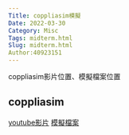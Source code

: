 ```yaml
---
Title: coppliasim模擬
Date: 2022-03-30
Category: Misc
Tags: midterm.html
Slug: midterm.html
Author:40923151
---
```

coppliasim影片位置、模擬檔案位置

<!-- PELICAN_END_SUMMARY -->

coppliasim
----
[youtube影片]
[模擬檔案]

[youtube影片]:https://youtu.be/WuFGVqr6nk8
[模擬檔案]:https://github.com/40923151/cd2022/tree/main/uarm
